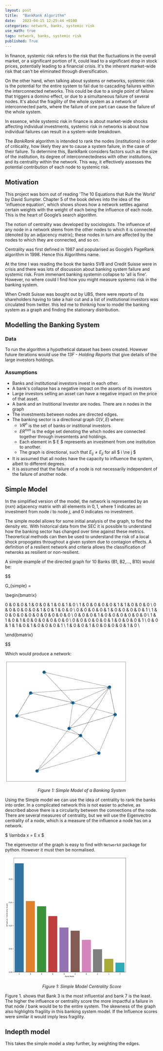 ```yaml
---
layout: post
title:  "BankRank Algorithm"
date:   2023-04-15 12:25:44 +0100
categories: network, banks, systemic risk
use_math: true
tags: network, banks, systemic risk
published: True
---
```


In finance, systemic risk refers to the risk that the fluctuations in the overall market, or a significant portion of it, could lead to a significant drop in stock prices, potentially leading to a financial crisis. It's the inherent market-wide risk that can't be eliminated through diversification.

On the other hand, when talking about  systems or networks, systemic risk is the potential for the entire system to fail due to cascading failures within the interconnected networks. This could be due to a single point of failure that triggers a domino effect, or due to a simultaneous failure of several nodes. It's about the fragility of the whole system as a network of interconnected parts, where the failure of one part can cause the failure of the whole system.

In essence, while systemic risk in finance is about market-wide shocks affecting individual investments, systemic risk in networks is about how individual failures can result in a system-wide breakdown.

The _BankRank_ algorithm is intended to rank the nodes (institutions) in order of criticality, how likely they are to cause a system failure, in the case of their failure. To determine this, BankRank considers factors such as the size of the institution, its degree of interconnectedness with other institutions, and its centrality within the network. This way, it effectively assesses the potential contribution of each node to systemic risk.

## Motivation

This project was born out of reading 'The 10 Equations that Rule the World' by David Sumpter. Chapter 5 of the book delves into the idea of the 'influence equation', which shows shows how a network settles against certain weights with the weight of each being the influence of each node. This is the heart of Google’s search algorithm.

The notion of centrality was developed by sociologists. The influence of any node in a network stems from the other nodes to which it is connected (denoted by an adjacency matrix); these nodes in turn are affected by the nodes to which they are connected, and so on.

Centrality was first defined in 1987 and popularised as Google’s PageRank algorithm in 1998. Hence this Algorithms name.

At the time I was reading the book the banks SVB and Credit Suisse were in crisis and there was lots of discussion about banking system failure and systemic risk. From immenant banking systemin collapse to 'all is fine'. However, no where could I find how you might measure systemic risk in the banking system.

When Credit Suisse was bought out by UBS, there were reports of its shareholders having to take a hair cut and a list of institutional investors was circulated from twitter. this led me to thinknig how to model the banking system as a graph and finding the stationary distribution.

## Modelling the Banking System

### Data

To run the algorithm a hypothetical dataset has been created. However future iterations would use the _13F - Holding Reports_ that give details of the large investors holdings.

### Assumptions

- Banks and institutional investors invest in each other.
- A bank's collapse has a negative impact on the assets of its investors
- Large investors selling an asset can have a negative impact on the price of that asset.
- A bank and an Institional Investor are nodes. There are $n$ nodes in the graph
- The investments between nodes are directed edges.
- The banking sector is a directional graph $G(V,E)$ where:
  - $V R^n$ is the set of banks or institional investors
  - $E R^{n x n}$ is the edge set denoting the which nodes are connected together through invesmtents and holdings.
  - Each element in $ E $ represents an investment from one institution to another.
  - The graph is directional, such that $E_{ij} \ne E_{ji}$ for all $ i \ne j $
- It is assumed that all nodes have the capacity to influence the system, albeit to different degrees.
- It is assumed that the failure of a node is not necessarily independent of the failure of another node.

## Simple Model

 In the simplified version of the model, the network is represented by an $(n x n)$ adjacency matrix with all elements in ${0,1}$, where $1$ indicates an investment from node $i$ to node $j$, and $0$ indicates no investment.

 The simple model allows for some initial analysis of the graph, to find the density etc. With historical data from the SEC it is possible to understand how the banking sector has changed over time against these metrics. Theorertical methods can then be used to understand the risk of a local shock propogates throughout a given system due to contagion effects. A definition of a resilient network and criteria allows the classification of netwroks as resilient or non-resilient.

 A simple example of the directed graph for 10 Banks (B1, B2,..., B10) would be:

$$

G_{simple} =

\begin{bmatrix}

0 & 0 & 0 & 1 & 0 & 0 & 1 & 0 & 1 & 0 \\
1 & 0 & 0 & 0 & 0 & 1 & 1 & 0 & 0 & 0 \\
0 & 0 & 0 & 0 & 0 & 1 & 0 & 1 & 0 & 0 \\
0 & 0 & 0 & 0 & 1 & 0 & 0 & 0 & 0 & 1 \\
1 & 0 & 0 & 0 & 0 & 0 & 0 & 0 & 0 & 0 \\
0 & 0 & 0 & 1 & 0 & 0 & 0 & 0 & 0 & 0 \\
1 & 1 & 0 & 1 & 0 & 0 & 0 & 0 & 0 & 0 \\
0 & 0 & 0 & 0 & 0 & 1 & 0 & 0 & 0 & 1 \\
0 & 0 & 1 & 1 & 0 & 1 & 0 & 0 & 0 & 1 \\
1 & 0 & 0 & 1 & 0 & 0 & 0 & 0 & 1 & 0 \\

\end{bmatrix}

$$

Which would produce a network:

<a href="/assets/simple_model_1.png" target="_blank">
  <img src="/assets/simple_model_1.png" alt="Simple Model of a Banking System" width="400" height="400">
</a>
<p style="text-align: center;"><i>Figure 1: Simple Model of a Banking System</i></p>

Using the Simple model we can use the idea of centrality to rank the banks into order. In a complicated network this is not easier to acheive, as described above there is a circularity between the connections of the node. There are several measures of centrality, but we will use the Eigenvectro centrality of a node, which is a measure of the influence a node has on a network.

$ \lambda x = E x $

The eigenvector of the graph is easy to find with `NetworkX` package for python. However it must then be normalised.

<a href="/assets/Simple_model_1_centrality.png" target="_blank">
  <img src="/assets/Simple_model_1_centrality.png" alt="Simple Model Centrality Score" width="400" height="400">
</a>
<p style="text-align: center;"><i>Figure 1: Simple Model Centrality Score</i></p>



Figure 1. shows that Bank 3 is the most influential and bank 7 is the least. The higher the influence or centrality score the more impactful a failure in that node / bank would be to the entire system. The skewness of the graph also highlights fragility in this banking system model. If the Influence scores were similar it would imply less fragility.

## Indepth model

This takes the simple model a step further, by weighting the edges.
